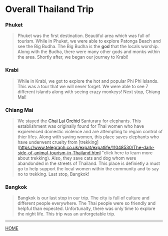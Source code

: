 # Overall Thailand Trip

### Phuket

> Phuket was the first destination. Beautiful area which was full of tourism. While in Phuket, we were able to explore Patonga Beach and see the Big Budha. The Big Budha is the **god** that the locals worship. Along with the Budha, there were many other gods and monks within the area. Shortly after, we began our journey to Krabi!


### Krabi

> While in Krabi, we got to explore the hot and popular Phi Phi Islands. This was a tour that we will never forget. We were able to see 7 different islands along with seeing crazy monkeys! Next stop, Chiang Mai!


### Chiang Mai

> We stayed the [Chai Lai Orchid](https://www.chailaiorchid.com/chai-lai-orchid/) Santurary for elephants. This establishment was originally found for Thai women who have expierenced domestic violence and are attempting to regain control of thier lifes. Along with saving women, this place saves elephants who have underwent cruelty from [trekking](https://www.telegraph.co.uk/expat/expatlife/11048530/The-dark-side-of-animal-tourism-in-Thailand.html "click here to learn more about trekking). Also, they save cats and dog whom were abandonded in the streets of Thailand. This place is definietly a must go to help support the local women within the community and to say no to trekking. Last stop, Bangkok!


### Bangkok

> Bangkok is our last stop in our trip. The city is full of culture and different people everywhere. The Thai people were so friendly and helpful than expected. Unfortunalty, there was only time to explore the night life. This trip was an unforgetable trip. 

---

[HOME](https://jlveliz3.github.io/index.md "this will take you back to my homepage")
